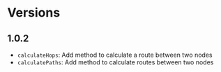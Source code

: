 # Versions

## 1.0.2

- `calculateHops`: Add method to calculate a route between two nodes
- `calculatePaths`: Add method to calculate routes between two nodes
